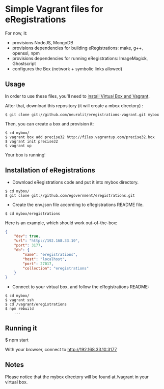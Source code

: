 # Simple Vagrant files for eRegistrations

For now, it:
* provisions NodeJS, MongoDB
* provisions dependencies for building eRegistrations: make, g++, openssl, npm
* provisions dependencies for running eRegistrations: ImageMagick, Ghostscript
* configures the Box (network + symbolic links allowed)

## Usage

In order to use these files, you'll need to [install Virtual Box and Vagrant](http://docs.vagrantup.com/v1/docs/getting-started/index.html).

After that, download this repository (it will create a mbox directory) :

```shell
$ git clone git://github.com/neurolit/eregistrations-vagrant.git mybox
```

Then, you can create a box and provision it:

```shell
$ cd mybox/
$ vagrant box add precise32 http://files.vagrantup.com/precise32.box
$ vagrant init precise32
$ vagrant up
```

Your box is running!

## Installation of eRegistrations

* Download eRegistrations code and put it into mybox directory.

```shell
$ cd mybox/
$ git clone git://github.com/egovernment/eregistrations.git
```

* Create the env.json file according to eRegistrations README file.

```
$ cd mybox/eregistrations
```

Here is an example, which should work out-of-the-box:

```json
{
	"dev": true,
	"url": "http://192.168.33.10",
	"port": 3177,
	"db": {
		"name": "eregistrations",
		"host": "localhost",
		"port": 27017,
		"collection": "eregistrations"
	}
}
```

* Connect to your virtual box, and follow the eRegistrations README:

```shell
$ cd mybox/
$ vagrant ssh
$ cd /vagrant/eregistrations
$ npm rebuild
	...
```

## Running it

$ npm start

With your browser, connect to http://192.168.33.10:3177

## Notes

Please notice that the mybox directory will be found at /vagrant in your virtual box.